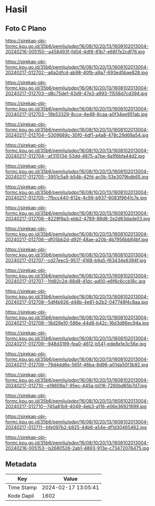 # Hasil

## Foto C Plano

https://sirekap-obj-formc.kpu.go.id/35b6/pemilu/pdpr/16/08/10/20/13/1608102013004-20240216-005150--a458493f-fd04-4df8-81b7-e68f7e2cdf76.jpg

https://sirekap-obj-formc.kpu.go.id/35b6/pemilu/pdpr/16/08/10/20/13/1608102013004-20240217-012702--a6a2dfcd-ab98-40fb-a9a7-693ed5bae828.jpg

https://sirekap-obj-formc.kpu.go.id/35b6/pemilu/pdpr/16/08/10/20/13/1608102013004-20240217-012703--d8c75de1-43d9-47e3-a993-11556d7cd394.jpg

https://sirekap-obj-formc.kpu.go.id/35b6/pemilu/pdpr/16/08/10/20/13/1608102013004-20240217-012703--19b53329-8cce-4e48-8caa-a0f34ee951ab.jpg

https://sirekap-obj-formc.kpu.go.id/35b6/pemilu/pdpr/16/08/10/20/13/1608102013004-20240217-012704--5309689c-30f0-4df1-a4a8-478c29d69a54.jpg

https://sirekap-obj-formc.kpu.go.id/35b6/pemilu/pdpr/16/08/10/20/13/1608102013004-20240217-012704--af315134-53dd-4875-a7be-6a1f6bfa44d2.jpg

https://sirekap-obj-formc.kpu.go.id/35b6/pemilu/pdpr/16/08/10/20/13/1608102013004-20240217-012705--3951c5a9-b54b-42fd-ac0b-53e3079bdb65.jpg

https://sirekap-obj-formc.kpu.go.id/35b6/pemilu/pdpr/16/08/10/20/13/1608102013004-20240217-012705--7fbcc440-612e-4c99-b937-6083f9641c7e.jpg

https://sirekap-obj-formc.kpu.go.id/35b6/pemilu/pdpr/16/08/10/20/13/1608102013004-20240217-012706--8229f9a3-ebb2-4789-88d8-2e2d63dade03.jpg

https://sirekap-obj-formc.kpu.go.id/35b6/pemilu/pdpr/16/08/10/20/13/1608102013004-20240217-012706--df05bb2d-d92f-48ae-a20b-4b7956bb84bf.jpg

https://sirekap-obj-formc.kpu.go.id/35b6/pemilu/pdpr/16/08/10/20/13/1608102013004-20240217-012707--cd27eec5-9517-4168-b9a5-f63434e6394f.jpg

https://sirekap-obj-formc.kpu.go.id/35b6/pemilu/pdpr/16/08/10/20/13/1608102013004-20240217-012707--1fd92c2d-88d8-41dc-ad00-e6f6c6ccb18c.jpg

https://sirekap-obj-formc.kpu.go.id/35b6/pemilu/pdpr/16/08/10/20/13/1608102013004-20240217-012708--5df4b926-d48b-4e61-b2b2-047748f4c8aa.jpg

https://sirekap-obj-formc.kpu.go.id/35b6/pemilu/pdpr/16/08/10/20/13/1608102013004-20240217-012708--18d28e10-586e-44d8-b42c-16d3d86ec94a.jpg

https://sirekap-obj-formc.kpu.go.id/35b6/pemilu/pdpr/16/08/10/20/13/1608102013004-20240217-012709--948d3199-fea0-4612-b541-ede8e1e3c56e.jpg

https://sirekap-obj-formc.kpu.go.id/35b6/pemilu/pdpr/16/08/10/20/13/1608102013004-20240217-012709--79d4dd6e-565f-46ba-8d96-a01da50f3b92.jpg

https://sirekap-obj-formc.kpu.go.id/35b6/pemilu/pdpr/16/08/10/20/13/1608102013004-20240217-012710--e18609a7-95ec-445a-b016-7260bd65b7d7.jpg

https://sirekap-obj-formc.kpu.go.id/35b6/pemilu/pdpr/16/08/10/20/13/1608102013004-20240217-012710--745a81b9-4049-4eb3-a116-e06e36921699.jpg

https://sirekap-obj-formc.kpu.go.id/35b6/pemilu/pdpr/16/08/10/20/13/1608102013004-20240217-012711--bfe097b2-b925-44b8-a54e-df1d30465462.jpg

https://sirekap-obj-formc.kpu.go.id/35b6/pemilu/pdpr/16/08/10/20/13/1608102013004-20240216-005153--b2680526-2ab1-4893-913e-c73472076475.jpg


## Metadata

| Key        | Value               |
| ---------- | ------------------- |
| Time Stamp | 2024-02-17 13:05:41 |
| Kode Dapil | 1602                |



